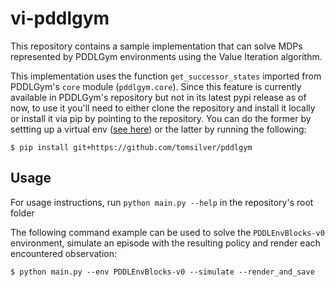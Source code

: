 # vi-pddlgym

This repository contains a sample implementation that can solve MDPs represented by PDDLGym environments using the Value Iteration algorithm.

This implementation uses the function `get_successor_states` imported from PDDLGym's `core` module (`pddlgym.core`).
Since this feature is currently available in PDDLGym's repository but not in its latest pypi release as of now,
to use it you'll need to either clone the repository and install it locally or install it via pip by pointing to the repository.
You can do the former by settting up a virtual env ([see here](https://github.com/tomsilver/pddlgym#installing-from-source-if-you-want-to-make-changes-to-pddlgym)) or the latter by running the following:

`$ pip install git+https://github.com/tomsilver/pddlgym`

## Usage
For usage instructions, run `python main.py --help` in the repository's root folder

The following command example can be used to solve the `PDDLEnvBlocks-v0` environment, simulate an episode with the resulting policy and render each encountered observation:

`$ python main.py --env PDDLEnvBlocks-v0 --simulate --render_and_save`
